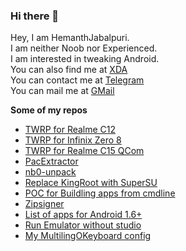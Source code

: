 ### Hi there 👋

<!--
**HemanthJabalpuri/HemanthJabalpuri** is a ✨ _special_ ✨ repository because its `README.md` (this file) appears on your GitHub profile.

Here are some ideas to get you started:

- 🔭 I’m currently working on ...
- 🌱 I’m currently learning ...
- 👯 I’m looking to collaborate on ...
- 🤔 I’m looking for help with ...
- 💬 Ask me about ...
- 📫 How to reach me: ...
- 😄 Pronouns: ...
- ⚡ Fun fact: ...
-->

Hey, I am HemanthJabalpuri.  
I am neither Noob nor Experienced.  
I am interested in tweaking Android.  
You can also find me at [XDA](https://forum.xda-developers.com/member.php?u=8953766)  
You can contact me at [Telegram](https://t.me/HemanthJabalpuri)  
You can mail me at [GMail](hemanthjabalpuri@gmail.com)

**Some of my repos**
- [TWRP for Realme C12](https://github.com/HemanthJabalpuri/twrp_realme_RMX2185)
- [TWRP for Infinix Zero 8](https://github.com/HemanthJabalpuri/twrp_infinix_X687)
- [TWRP for Realme C15 QCom](https://github.com/HemanthJabalpuri/twrp_realme_RMX2195)
- [PacExtractor](https://github.com/HemanthJabalpuri/pacextractor)
- [nb0-unpack](https://github.com/HemanthJabalpuri/nb0-unpack)
- [Replace KingRoot with SuperSU](https://github.com/HemanthJabalpuri/Replace_KingRoot_with_SuperSU)
- [POC for Buildling apps from cmdline](https://github.com/HemanthJabalpuri/AndroidExplorer)
- [Zipsigner](https://github.com/HemanthJabalpuri/signapk)
- [List of apps for Android 1.6+](https://github.com/HemanthJabalpuri/AncientApps)
- [Run Emulator without studio](https://github.com/HemanthJabalpuri/AndroidEmulator_without_Studio)
- [My MultilingOKeyboard config](https://gist.github.com/HemanthJabalpuri/224fa54b46f6904eb8ee1dcad9c1be28)





